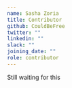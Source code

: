 ```yaml
---
name: Sasha Zoria
title: Contributor
github: CouldBeFree
twitter: ""
linkedin: ""
slack: ""
joining_date: ""
role: contributor
---
```


Still waiting for this
